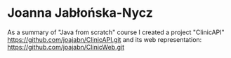 # Joanna Jabłońska-Nycz
As a summary of "Java from scratch" course I created a project "ClinicAPI" https://github.com/joajabn/ClinicAPI.git
and its web representation: https://github.com/joajabn/ClinicWeb.git 
